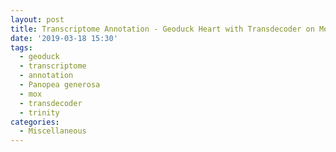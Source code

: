 ```yaml
---
layout: post
title: Transcriptome Annotation - Geoduck Heart with Transdecoder on Mox
date: '2019-03-18 15:30'
tags: 
  - geoduck
  - transcriptome
  - annotation
  - Panopea generosa
  - mox
  - transdecoder
  - trinity
categories: 
  - Miscellaneous
---
```

